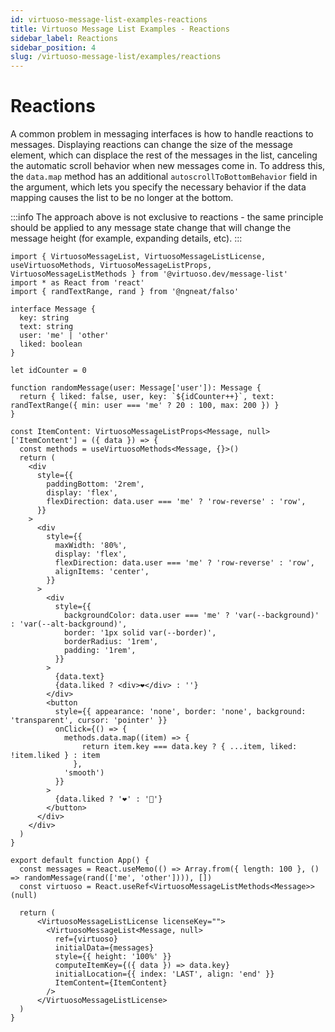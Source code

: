```yaml
---
id: virtuoso-message-list-examples-reactions
title: Virtuoso Message List Examples - Reactions
sidebar_label: Reactions
sidebar_position: 4
slug: /virtuoso-message-list/examples/reactions
---
```


# Reactions

A common problem in messaging interfaces is how to handle reactions to messages. Displaying reactions can change the size of the message element, which can displace the rest of the messages in the list, canceling the automatic scroll behavior when new messages come in. To address this, the `data.map` method has an additional `autoscrollToBottomBehavior` field in the argument, which lets you specify the necessary behavior if the data mapping causes the list to be no longer at the bottom.

:::info
The approach above is not exclusive to reactions - the same principle should be applied to any message state change that will change the message height (for example, expanding details, etc). 
:::

```tsx live 
import { VirtuosoMessageList, VirtuosoMessageListLicense, useVirtuosoMethods, VirtuosoMessageListProps, VirtuosoMessageListMethods } from '@virtuoso.dev/message-list'
import * as React from 'react'
import { randTextRange, rand } from '@ngneat/falso'

interface Message {
  key: string
  text: string
  user: 'me' | 'other'
  liked: boolean
}

let idCounter = 0

function randomMessage(user: Message['user']): Message {
  return { liked: false, user, key: `${idCounter++}`, text: randTextRange({ min: user === 'me' ? 20 : 100, max: 200 }) }
}

const ItemContent: VirtuosoMessageListProps<Message, null>['ItemContent'] = ({ data }) => {
  const methods = useVirtuosoMethods<Message, {}>()
  return (
    <div
      style={{
        paddingBottom: '2rem',
        display: 'flex',
        flexDirection: data.user === 'me' ? 'row-reverse' : 'row',
      }}
    >
      <div
        style={{
          maxWidth: '80%',
          display: 'flex',
          flexDirection: data.user === 'me' ? 'row-reverse' : 'row',
          alignItems: 'center',
        }}
      >
        <div
          style={{
            backgroundColor: data.user === 'me' ? 'var(--background)' : 'var(--alt-background)',
            border: '1px solid var(--border)',
            borderRadius: '1rem',
            padding: '1rem',
          }}
        >
          {data.text}
          {data.liked ? <div>❤️</div> : ''}
        </div>
        <button
          style={{ appearance: 'none', border: 'none', background: 'transparent', cursor: 'pointer' }}
          onClick={() => {
            methods.data.map((item) => {
                return item.key === data.key ? { ...item, liked: !item.liked } : item
              }, 
            'smooth')
          }}
        >
          {data.liked ? '❤️' : '🤍'}
        </button>
      </div>
    </div>
  )
}

export default function App() {
  const messages = React.useMemo(() => Array.from({ length: 100 }, () => randomMessage(rand(['me', 'other']))), [])
  const virtuoso = React.useRef<VirtuosoMessageListMethods<Message>>(null)

  return (
      <VirtuosoMessageListLicense licenseKey="">
        <VirtuosoMessageList<Message, null>
          ref={virtuoso}
          initialData={messages}
          style={{ height: '100%' }}
          computeItemKey={({ data }) => data.key}
          initialLocation={{ index: 'LAST', align: 'end' }}
          ItemContent={ItemContent}
        />
      </VirtuosoMessageListLicense>
  )
}

 
```

